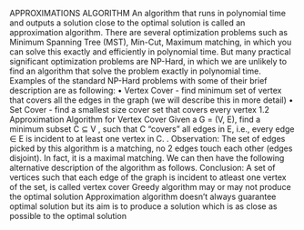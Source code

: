 APPROXIMATIONS ALGORITHM
An algorithm that runs in polynomial time and outputs a solution close to the optimal solution is called an approximation algorithm.
There are several optimization problems such as Minimum Spanning Tree (MST), Min-Cut, Maximum matching, in which you can solve this exactly and efficiently in polynomial time. But many practical significant optimization problems are NP-Hard, in which we are unlikely to find an algorithm that solve the problem exactly in polynomial time.
Examples of the standard NP-Hard problems with some of their brief description are as following:
• Vertex Cover - find minimum set of vertex that covers all the edges in the graph (we will describe this in more detail)
• Set Cover - find a smallest size cover set that covers every vertex
1.2 Approximation Algorithm for Vertex Cover Given a G = (V, E), find a minimum subset C ⊆ V , such that C “covers” all edges in E, i.e., every edge ∈ E is incident to at least one vertex in C.
. 
Observation: The set of edges picked by this algorithm is a matching, no 2 edges touch each other (edges disjoint). In fact, it is a maximal matching. We can then have the following alternative description of the algorithm as follows. 
Conclusion:
A set of vertices such that each edge of the graph is incident to atleast one vertex of the set, is called vertex cover
Greedy algorithm may or may not produce the optimal solution
Approximation algorithm doesn’t always guarantee optimal solution but its aim is to produce a solution which is as close as possible to the optimal solution
